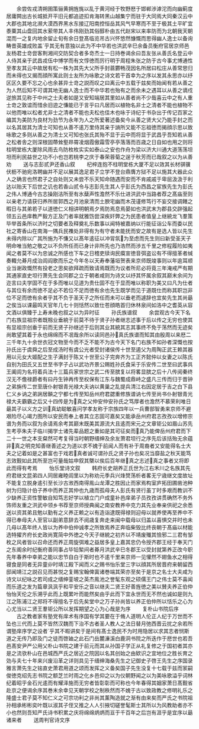 <!-- { "loadSidebar": true } -->
　　余尝佐戎清朔圉策骊黄拥旌旄以乱于黄河经于牧野厯于邯郸渉滹沱而向幽蓟度居庸闗出古长城抵开平旧元都追迹扣肯海转黑山越集宁而驻于大同焉大同秦汉云中大郡也其地北濒大漠西界黑水东接辽阳南控恒岳其风气早寒而不至于极其土平旷宜黍粟其山盘回其水萦带其人丰伟刚劲其俗醇朴由五代赵宋以来率防而为北朝我天朝混而一之复内地余留止旬有余日登髙临览吊古兴怀悠然慷慨而思得幽人逸士以备询畴昔英雄成败盖乎其无有意独以此为不中华若也洪武辛巳余备员衡府官居京师邑友杨君士竒尝客荆湘间交防契合者多竒杰士一日持巻谒余曰吾友张从善氏名登云中人侍其亲于武昌戎伍中博学而有文惇徳而厉行明于周程朱张之防于古今事尤博通性至孝友其云中故居有松一株为其先大父所手封蓊欝畅茂因名所居曰松庄从善常思归而未得也又揭而顔所寓此则士友所为咏歌之诗文若干首幸为之序以发其永思亦以纾区区久要不忘之心也余甚异士竒之説而叹之曰离云中五载于兹矣而始闻有若从善之为人然后知不可谓其地无幽人逸士而不中华若也殆有之而余未之遇耳以从善之谪戍逆旅其见称于中州之士夫者如是又安知端居其里如从善者尚不少哉喜云中之有人重士竒之敦谊而惜余旧逰之慊能已于言乎曰凡居而以植物名非士之清者不能也植物不以他而唯以松者尤非士之清者不能也夫松也佳木也咏于诗纪于书杂出于传记百家之编其为美防为良材为劲节为永年为人之所爱著述备矣今从善之贤大父乃能手封之而以名其居其为清士可知也从善不逺万里侍其亲于謪所又能不忘祖徳而揭顔示思以致咏歌之多则从善之为清士又可知也张氏其殆不显于云中而将显于武昌乎吾知若从善之松者舎之则深根固蔕耸壑昻霄凌烟霞傲霜雪亭亭落落而百歳之日自如也用之则将柱明堂栋大厦除风雨去鸟防枚枚实实如泰山之安也作舟为梁以济大川通大道荡荡坦坦而利民益世之功不小也岂若桃李之庆于春荣蓉菊之逞于秋芳而已哉叙之以为从善劝
　　送与志彭贰尹还香山叙
　　杞梓连抱不柱明堂栋大厦不足以效其长材骐骥伏枥不驰宛洛聘幽并不足以展其逸足君子立学不登台鼎膺方狱不足以施其大器此众人之确言也然君子之自处则又未尝不乐天知命随遇而安而不肯戚戚于卑屈汲汲于利达以贻天下后世之讥也若香山贰令与志彭先生其人乎彭氏为西昌之宦族先生为彭氏之伟人博通今古志操刚洁所至有氷蘖声性澹然不乐仕进洪武中当路者荐之髙庙至则以亲老力请获归养所居郭西之月池泉清而土腴宅幽而木茂谨修笃行不妄交接调饍之暇日与其弟若子以道徳仁义相讲明朝焉夕焉防焉息焉晏如也洪武末为郡县交辟强起领五云邑庠教严毅方正及门者率就雅饬尝深疾奸弊之为民患者值皇上继綂龙飞羣策毕举首条所以济时之切要者及释奠礼乐数事以闻特被嘉纳以行能征诣公车而委以民社之寄香山在南海一隅兵民襍处非得有为有守者未能抚而安之故有是选人皆以先生未得内除以广其所施为不慊又以髙年逺征以冲冐氛为至虑而先生则曰新受圣天子明命唯当勉之敬之以不负所任而已身计非所先也乃浩然而渉五千里之修程履险如夷闻之者莫不以为忠诚之所感也下车之日稽吏牍询民瘼宣徳音弭盗讼有不得擅革者缄奏輙允朞月成治闾阎歌而乐之今年冬以天寿奉藩垣贺表来京师既竣事则以年逾耳顺业当谢政慨然有投老之思矣欲拜疏而致请焉既而为议者所尼必将竟三年淹戒严有期其通家直史坦行萧先生会同郡之立于朝者咸则为诗文以纾其怀属余叙其巅末余间为迩言曰夫学固不在于多而唯以见道为贵仕固不在于显而唯以称职为美又曰凡为仕者与其位有余而徳不足必不若位不足而徳有余也先生既学而见于道既仕而称其职岂非位不足而徳有余者乎其不负于圣天子之所任而未可以垂老而遽辞也宜矣先生其尚朂之俟当以课最鸣天官年几七十则恬然以致仕苍顔皓首归休林泉间如洛中之耆英从容文酒以俱臻于上寿未晚也叙之以为异时征
　　孙氏族谱叙
　　余尝观古今天下名门右族显祖宗者既剏业垂綂于前莫不待于贤子孙者继志述事于后以传之无穷也使其有显祖宗创垂于前而无贤子孙继述于后则其业其綂其志其事终不免于荡然而无迹矣尚敢望其着于永也绵绵而不冺哉余所以读同邑孙真氏族谱而知其由殷周以来厯二三千年九十余世衣冠文物至今而不乏不能不为古今天下名门右族不如孙者深慨也按孙氏出于虞舜之后至成汤时有虞公光者受封诸侯传十世至遏父为周陶正武王赖其器用以元女大姬配之生子满封于陈又十世至公子完奔齐为工正齐懿仲以女妻之以陈氏自别为田氏又五世至书字子占以武功齐景公赐姓孙氏食采于乐安传二世至曰武事呉王阖闾为名将着兵法十三篇兵家世宗之武二传至膑复以将畧显膑之后十八传阅秦终汉无不儋禄爵者有曰丹生钟再传至权保有江东与魏蜀成鼎峙之盛凡三传而归于晋钟之弟旃传二世至唐仆射银青光禄大夫讷以黄巢之乱提兵清江右因定居于吉之白下县仁义乡讷之弟誗居贑之宁都七传至知岳州府君勰重修族谱讷七传至尚书仆射银青光禄大夫霸霸之后又十四传是为真之父仲安仲安孙氏之笃厚者也澹然不慕荣利唯日朂其子以义方之训真幼聪敏喜问学孝友称于宗族四年以一兵曹部智勇来京师不避艰险尽心竭力图所以安民而奉上者其立志固可嘉矣又能承岳州府君志孜孜以增修宗谱为务而以叙为余请焉余考其巅末既美其源流大且逺而宋元之文章钜公如眉山苏先生考亭朱夫子临川揭学士诸先辈品题之重如是其可征矣而真乃能俾岳州府君而下二十一世之本支粲然可考复得当时朝野缙绅及余友萧君坦行之序先后该括殆无余蕴非真之明克知善继善述之为道以求不媿于前闻人而有补于周裔者又安能得名士大夫之记着如是之甚富也于戏若真者诚可谓孙氏之贤子孙也矣况当靡盐之秋天能笃志效觐如此其所至岂可量哉姑申叙其槩以俟后百年继真之志述真之事者又将即此而得有考焉
　　怡乐堂诗文叙
　　韩府长史胡养正氏世为江右禾川之名族其先府君继文昆弟四人同居雍睦闾里以为称劝元季兵兴烽燹荡析者畧无宁歳继文度故址不能复立脱身逺引至长沙古浟西南得鳯山龙潭之胜因止而家焉构室庐拓田圃凿池种树为归隐计伯子养中而养正其仲也九歳而孤母夫人彭氏有贤行虽丁时多艰而教训不少缺养正资性警敏自知笃志好学以植立门户成童补邑庠弟子员孜孜讲贯确然不务外饰师友重之洪武中领乡书荐至京师授典闽之南安教养中克力其先业奉亲供祀之余悉送以资其弟且勉以勤有之义养正赖之以有造诣逮既得禄则迎母以就养使再至养中不得已奉母夫人至官以副弟意辞去不阅歳复奔走来闽中载母以归盖以喜惧交并时也未几母以髙年终人皆以为养中伯仲诚孝之所致焉养正奔临柴毁比终丧朝于髙庙以材能选特擢齐府长史政尚寛简中外徳之今天子继綂之初齐以不靖废殱其憸邪二三君有邹枚之风者皆以召命还而养正周旋弭难之益居多皇上嘉其忠仍令授齐郡王经于奉天门之东阁余时纪衡府善同事占毕铅椠间者朞月洪武辛巳冬郡王以受封就第养正改今职先年春养中幸弟之能以忠节自白于斯时也不逺千里来京师一见懽然不翅鱼水之相得寝食是同者无异童丱时靖江殿下闻而义之赐书怡乐堂三字以顔其所居晋府来朝留西邸闻靖江之説召见而甚悦之复赐宝翰俾寘诸巻端其荣亦至矣于是京之名士大夫咸为诗文以纪咏之若司成之缙绅銮坡之英杰鳯池之誉髦东观之硕儒王门之伟士莫不喜闻而乐道之发为篇章沨沨乎和平安乐之音以继夫二贤王好善旌徳之美以賛夫养正伯仲怡怡天伦之乐溯乎此而上既累叶而能然矣由乎此而下宜永世而无不然也诚如是则九江之陈浦江之郑将不得擅名于后先矣堂中之万子孙尚皆以养正伯仲所以恬乐之心为心尤当以二贤王羣钜公所以发挥期望之心为心哉是为序
　　复朴山书院后序
　　古之教者家有塾党有庠术有序国有学其要在于脩人道明人伦正人纪于万世而不坠也三代而上莫不皆然汉魏而下治不古者圣人教人之法日替月弛西晋云扰之余若所谓塾庠序学之设者乎其不暇讲矣于是间有髙士逸民不为时用隐居以求其志者悯斯道之无传乃即及门之徒而啓廸之此石门岳麓濓溪白鹿洞书院之所迭作于厯世也若吾邑髙安尹严公用父朴山书院之建于前元而其从孙国子学正从礼复修之于国初者其亦是之流欤朴山在邑城西严氏之居近之院因以名其创始之由欵识之宜地位之胜长育之効与夫七十年来兴废沿革之详则具见于缙绅海桑先生之记御史子啓王先生之序国录雅言萧先生之铭直史萧君用道之颂而发挥之义备矣国子先生没复十七载于兹而冡嗣俊徳克绍先志书院之额芝兰时雨之化乡邑仰之以为仪朝野闻之以为美咏歌溢乎词林纪着昭乎金石光逺而有耀泽施而无穷者皆彰彰而可称也今年春得其姻家萧日髙觐省赴京之便谒余序其巻末余幸见天朝学校之制秩然而不媿于古以致政教之修明礼乐之隆盛士君子莫不知仁义之可宗功利之非尚其薰陶造就之渐有由来矣而严氏之书院祖孙相承彬彬奕叶既以淑其子侄又推之人人引掖切磋誉髦斯士其所以为风教助者亦不小也然则吾知严氏诗书积累之庆将绵绵炳炳而亘于千百年之后岂有涯乎是宜序以朂诸来者
　　送周判官诗文序

